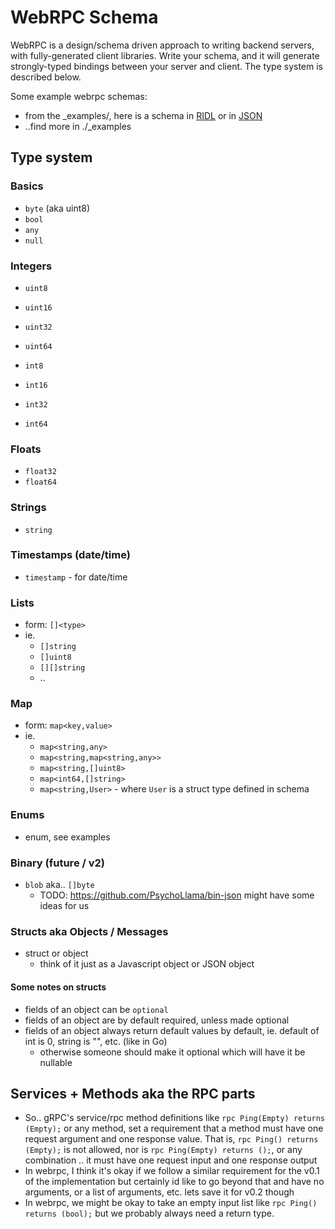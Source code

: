 WebRPC Schema
=============

WebRPC is a design/schema driven approach to writing backend servers, with fully-generated
client libraries. Write your schema, and it will generate strongly-typed bindings between
your server and client. The type system is described below.

Some example webrpc schemas:
  * from the _examples/, here is a schema in [RIDL](../_examples/golang-basics/example.ridl) or
  in [JSON](../_examples/golang-basics/example.webrpc.json)
  * ..find more in ./_examples


## Type system

### Basics

- `byte` (aka uint8)
- `bool`
- `any`
- `null`


### Integers

- `uint8`
- `uint16`
- `uint32`
- `uint64`

- `int8`
- `int16`
- `int32`
- `int64`


### Floats

- `float32`
- `float64`


### Strings

- `string`


### Timestamps (date/time)

- `timestamp` - for date/time


### Lists

- form: `[]<type>`
- ie.
  * `[]string`
  * `[]uint8`
  * `[][]string`
  * ..


### Map

- form: `map<key,value>`
- ie.
  * `map<string,any>`
  * `map<string,map<string,any>>`
  * `map<string,[]uint8>`
  * `map<int64,[]string>`
  * `map<string,User>` - where `User` is a struct type defined in schema


### Enums

- enum, see examples


### Binary (future / v2)

- `blob` aka.. `[]byte`
  * TODO: https://github.com/PsychoLlama/bin-json might have some ideas for us


### Structs aka Objects / Messages

- struct or object
  * think of it just as a Javascript object or JSON object


#### Some notes on structs

- fields of an object can be `optional`
- fields of an object are by default required, unless made optional
- fields of an object always return default values by default, ie. default of int is 0, string is "", etc. (like in Go)
  - otherwise someone should make it optional which will have it be nullable


## Services + Methods aka the RPC parts

- So.. gRPC's service/rpc method definitions like `rpc Ping(Empty) returns (Empty);` or any method, set
a requirement that a method must have one request argument and one response value. That is,
`rpc Ping() returns (Empty);` is not allowed, nor is `rpc Ping(Empty) returns ();`, or any combination
.. it must have one request input and one response output
- In webrpc, I think it's okay if we follow a similar requirement for the v0.1 of the implementation
but certainly id like to go beyond that and have no arguments, or  a list of arguments, etc.
lets save it for v0.2 though
- In webrpc, we might be okay to take an empty input list like `rpc Ping() returns (bool);` but
we probably always need a return type.
